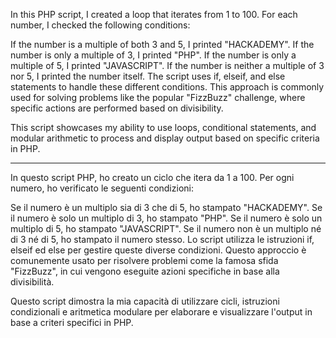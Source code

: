 In this PHP script, I created a loop that iterates from 1 to 100. For each number, I checked the following conditions:

If the number is a multiple of both 3 and 5, I printed "HACKADEMY".
If the number is only a multiple of 3, I printed "PHP".
If the number is only a multiple of 5, I printed "JAVASCRIPT".
If the number is neither a multiple of 3 nor 5, I printed the number itself.
The script uses if, elseif, and else statements to handle these different conditions. This approach is commonly used for solving problems like the popular "FizzBuzz" challenge, where specific actions are performed based on divisibility.

This script showcases my ability to use loops, conditional statements, and modular arithmetic to process and display output based on specific criteria in PHP.

---------------------------------------------------------------------------------------------------------------------------------------------------------------------------------------------


In questo script PHP, ho creato un ciclo che itera da 1 a 100. Per ogni numero, ho verificato le seguenti condizioni:

Se il numero è un multiplo sia di 3 che di 5, ho stampato "HACKADEMY".
Se il numero è solo un multiplo di 3, ho stampato "PHP".
Se il numero è solo un multiplo di 5, ho stampato "JAVASCRIPT".
Se il numero non è un multiplo né di 3 né di 5, ho stampato il numero stesso.
Lo script utilizza le istruzioni if, elseif ed else per gestire queste diverse condizioni. Questo approccio è comunemente usato per risolvere problemi come la famosa sfida "FizzBuzz", in cui vengono eseguite azioni specifiche in base alla divisibilità.

Questo script dimostra la mia capacità di utilizzare cicli, istruzioni condizionali e aritmetica modulare per elaborare e visualizzare l'output in base a criteri specifici in PHP.
